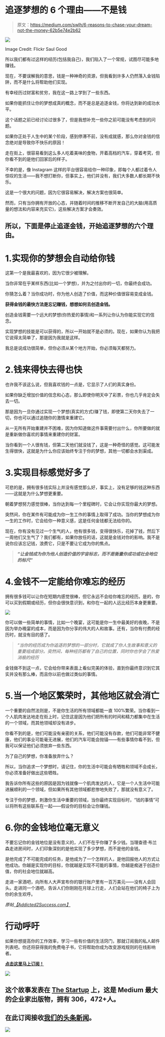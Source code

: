 # 追逐梦想的 6 个理由——不是钱

> 原文：<https://medium.com/swlh/6-reasons-to-chase-your-dream-not-the-money-62b5e74e2b62>

![](img/ffe6327fbffb6568f6463fd7a40ffe46.png)

Image Credit: Flickr Saul Good

所以我们都有过这样的经历(包括我自己)，我们陷入了一个常规，试图尽可能多地赚钱。

现在，不要误解我的意思，钱是一种神奇的资源，但我看到许多人仍然落入金钱陷阱，而不是什么将帮助他们实现。

有幸经历过财富和贫穷，我在这一路上学到了一些东西。

如果你能抓住让你的梦想成真的概念，而不是总是追逐金钱，你将达到新的成功水平。

这个话题之前已经讨论过很多了，但是我想补充一些你之前可能没有考虑到的问题。

如果你正处于人生中的某个阶段，感到停滞不前，没有成就感，那么你对金钱的信念绝对是导致你不快乐的原因！

走在街上，很容易看到这么多人吃着美味的食物，开着高档的汽车，穿着考究，但你看不到的是他们回家后的样子。

不幸的是，像 Instagram 这样的平台很容易给你一种印象，即每个人都过着令人惊叹的生活——我不想打断你，但事实上，他们并没有，我们大多数人都长期不快乐。

这是一个很大的问题，因为它很容易解决，解决方案也很简单。

然而，只有当你拥有开放的心态，并随着时间的推移不断开发自己的大脑(用高质量的想法和内容来充实它)，这些解决方案才会奏效。

## 所以，下面是停止追逐金钱，开始追逐梦想的六个理由。

# 1.实现你的梦想会自动给你钱

这第一个是我最喜欢的，因为它很少被理解。

当你非常在乎某样东西(比如一个梦想)，并为之付出你的一切，你最终会成功。

你猜怎么着？当你成功时，你为他人创造了价值，而这种价值很容易变成金钱。

**获得金钱的最快方法是忘记赚钱，想想如何去创造金钱。**

创造金钱需要一个远大的梦想(你热爱的事情)和一系列让你认为你能实现它的信念。

实现梦想的技能是可以获得的，所以一开始就不是必须的。现在，如果你认为我把它说得太简单了，那是因为我就是这样。

我总是说成功很简单，但你必须从某个地方开始，你必须每天都努力。

# 2.钱来得快去得也快

也许我不该这么说，但我喜欢钱的一点是，它显示了人们的真实身份。

如果你缺乏增加价值的信念和心态，那么即使你明天中了彩票，你也几乎肯定会失去一切。

那是因为一旦你通过实现一个梦想(真实的方式)赚了钱，即使第二天你失去了一切，你也可以通过追随你的激情来重建它。

从一无所有开始重建并不困难，因为你知道做这件事需要付出什么，你所要做的就是重新做你喜欢的事情来重建你的财富。

当你看到一个人很有钱，但第二天他们就没钱了，这是一种奇怪的感觉。这可能发生得很快，这就是为什么你应该始终专注于你的梦想，其他一切都会水到渠成。

# 3.实现目标感觉好多了

可悲的是，拥有很多钱实际上并没有感觉那么好，事实上，没有足够的钱这种东西——这就是为什么梦想更重要。

朝着梦想努力感觉很棒，当你达到每一个里程碑时，它会让你实现你最大的梦想。

突然间，你在某件有可能成为你一生工作的事情上取得了成功。当你的梦想成为你一生的工作时，它会给你一种意义感，这是任何金钱都无法给你的。

现在，你有没有见过一个生气的人，他有很多钱，变得很快乐，花掉了钱，然后下一周他们又生气了？我们都有，如果你放任的话，这就是金钱对你的影响。我不是说你应该忘记钱，浪费它，只是不要让它成为你的焦点。

> ***“让金钱成为你为他人创造价值的宇宙标志，而不是衡量你成功或社会地位的标尺”***

# 4.金钱不一定能给你难忘的经历

拥有很多钱可以让你在短期内感觉很棒，但它永远不会给你难忘的经历。是的，你可以买到假期或经历，但你会很快意识到，和你在一起的人远比经历本身更重要。

![](img/01d2989bce24802065c1e3c2425c5eac.png)

你可以做一些简单的事情，比如一个晚宴，这可能是你一生中最美好的夜晚，不是因为举办晚宴的成本，而是因为你分享的伟大的人和故事。还有，当你有付费的经历时，就没有目的感了。

> *“当你的经历成为你追逐的梦想的一部分时，它就成了你人生故事和意义的重要组成部分。突然间，每种经历都有了自己的位置，同时你也学会了热爱消极的经历*

金钱做不到这一点，它会给你带来表面上看似完美的体验，直到你最终意识到它其实并没有那么棒，而且你以前也做过类似的事情。

# 5.当一个地区繁荣时，其他地区就会消亡

一个重要的自然法则是，不是你生活的所有领域都能一直 100%繁荣。当你看到一个人肌肉发达地走在街上时，记住这是因为他们把所有的时间和精力都集中在生活的一个领域，而其他领域却没有进步。

你看不到的是，他们可能没有亲密的关系，他们可能没有存款，他们可能非常不健康，他们的事业可能毫无进展，他们的汽车可能会抛锚——有些事情你看不到，但我可以保证他们必须放弃一些东西。

为了自己的梦想，你准备放弃什么？

所以，当你追求一个梦想时，请记住，你的生活中可能会有牺牲和领域不会成长，你必须准备好做出这些牺牲。

我告诉你所有这些的原因是因为钱就像一个肌肉发达的人，它是一个人生活中可能进展顺利的一个领域，但如果所有其他领域都悲惨地失败了，那就没有意义了。

专注于你的梦想，刺激你生活中重要的领域，当你最终实现目标时，“钱的事情”可以将所有这些联系在一起——假设你的目标会让你赚钱。

# 6.你的金钱地位毫无意义

不要忘记你的金钱地位是没有意义的，人们不在乎你赚了多少钱。当理查德·布兰森走进房间时，人们印象深刻的是他实现了多少梦想，而不是他的金钱。

是他完成了不可能完成的任务，是他成为了一个怎样的人，是他回报他人的方式让他成功。你越是实现你的目标，你就越是实现不可能的事情，你越是痴迷于创造价值，你的社会地位就越高。

走进一家酒吧，向所有人大声宣布你的银行账户里有一百万美元——没有人会回头。走进同一个酒吧，告诉人们你刚刚在月球上行走，人们会站在他们的椅子上为你的余生欢呼。

*原帖*[*【Addicted2Success.com】*](https://addicted2success.com/success-advice/6-reasons-to-chase-your-dream-not-the-money/)

# 行动呼吁

如果你想提高你的工作效率，学习一些有价值的生活窍门，那就订阅我的私人邮件列表吧。你还将获得我的免费电子书，它将帮助你成为改变游戏规则的在线影响者。

[**点击这里马上订阅！**](http://timdenning.net/free-ebook)

[![](img/308a8d84fb9b2fab43d66c117fcc4bb4.png)](https://medium.com/swlh)

## 这个故事发表在 [The Startup](https://medium.com/swlh) 上，这是 Medium 最大的企业家出版物，拥有 306，472+人。

## 在此订阅接收[我们的头条新闻](http://growthsupply.com/the-startup-newsletter/)。

[![](img/b0164736ea17a63403e660de5dedf91a.png)](https://medium.com/swlh)